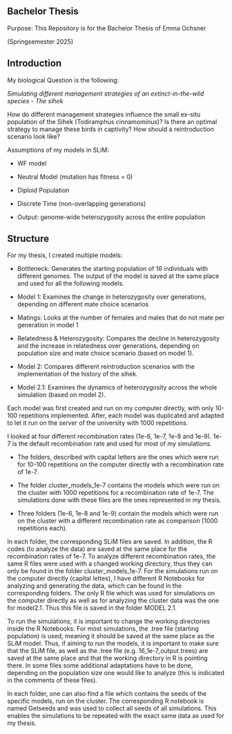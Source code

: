 **Bachelor Thesis**
--------------------------------------------------------------------------------------------------------------------
Purpose: This Repository is for the Bachelor Thesis of Emma Ochsner 

(Springsemester 2025)


**Introduction**
--------------------------------------------------------------------------------------------------------------------
My biological Question is the following: 

*Simulating different management strategies of an extinct-in-the-wild species - The sihek*

How do different management strategies influence the small ex-situ population of the Sihek (Todiramphus cinnamominus)? 
Is there an optimal strategy to manage these birds in captivity? 
How should a reintroduction scenario look like?

Assumptions of my models in SLiM:

- WF model

- Neutral Model (mutation has fitness = 0)

- Diploid Population

- Discrete Time (non-overlapping generations)

- Output: genome-wide heterozygosity across the entire population



**Structure**
--------------------------------------------------------------------------------------------------------------------
For my thesis, I created multiple models:

- Bottleneck: Generates the starting population of 16 individuals with different genomes. The output of the model is saved at the same place and used for all the following models. 

- Model 1: Examines the change in heterozygosity over generations, depending on different mate choice scenarios

- Matings: Looks at the number of females and males that do not mate per generation in model 1

- Relatedness & Heterozygosity: Compares the decline in heterozygosity and the increase in relatedness over generations, depending on population size and mate choice scenario (based on model 1).

- Model 2: Compares different reintroduction scenarios with the implementation of the history of the sihek.

- Model 2.1: Examines the dynamics of heterozygosity across the whole simulation (based on model 2). 

Each model was first created and run on my computer directly, with only 10-100 repetitions implemented. After, each model was duplicated and adapted to let it run on the server of the university with 1000 repetitions. 


I looked at four different recombination rates (1e-6, 1e-7, 1e-8 and 1e-9). 
1e-7 is the default recombination rate and used for most of my simulations.

- The folders, described with capital letters are the ones which were run for 10-100 repetitions on the computer directly with a recombination rate of 1e-7.

- The folder cluster_models_1e-7 contains the models which were run on the cluster with 1000 repetitions for a recombination rate of 1e-7. The simulations done with these files are the ones represented in my thesis.

- Three folders (1e-6, 1e-8 and 1e-9) contain the models which were run on the cluster with a different recombination rate as comparison (1000 repetitions each).

In each folder, the corresponding SLiM files are saved. In addition, the R codes (to analyze the data) are saved at the same place for the recombination rates of 1e-7. 
To analyze different recombination rates, the same R files were used with a changed working directory, thus they can only be found in the folder cluster_models_1e-7.
For the simulations run on the computer directly (capital lettes), I have different R Notebooks for analyzing and generating the data, which can be found in the corresponding folders. 
The only R file which was used for simulations on the computer directly as well as for analyzing the cluster data was the one for model2.1. Thus this file is saved in the folder MODEL 2.1.


To run the simulations, it is important to change the working directories inside the R Notebooks. For most simulations, the .tree file (starting population) is used, meaning it should be saved at the same place as the SLiM model. 
Thus, if aiming to run the models, it is important to make sure that the SLiM file, as well as the .tree file (e.g. 16_1e-7_output.trees) are saved at the same place and that the working directory in R is pointing there. 
In some files some additional adaptations have to be done, depending on the population size one would like to analyze (this is indicated in the comments of these files). 

In each folder, one can also find a file which contains the seeds of the specific models, run on the cluster. The corresponding R notebook is named Getseeds and was used to collect all seeds of all simulations.
This enables the simulations to be repeated with the exact same data as used for my thesis. 
